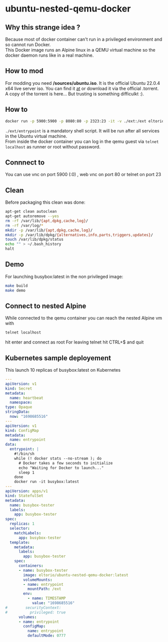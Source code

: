 # ubuntu-nested-qemu-docker

## Why this strange  idea ?

Because most of docker container can't run in a privileged environment and so cannot run Docker.  
This Docker image runs an Alpine linux in a QEMU virtual machine so the docker daemon runs like in a real machine.

## How to mod

For modding you need **/sources/ubuntu.iso**. It is the official Ubuntu 22.0.4 x64 live server iso. You can find it [at](https://ubuntu.com/download/alternative-downloads) or download it via the official .torrent.  
A copy of the torrent is here… But trusting is something difficulkt :).  

## How to

```sh
docker run -p 5900:5900 -p 8080:80 -p 2323:23 -it -v ./ext:/ext eltorio/ubuntu-nested-qemu-docker  
```

`./ext/entrypoint` is a mandatory shell script. It will be run after all services in the Ubuntu virtual machine.  
From inside the docker container you can log in the qemu guest via `telnet localhost` as runner or root without password.

## Connnect to

You can use vnc on port 5900 (:0) , web vnc on port 80 or telnet on port 23

## Clean

Before packaging this clean was done:

```sh
apt-get clean autoclean
apt-get autoremove --yes
rm -rf /var/lib/{apt,dpkg,cache,log}/
rm -rf /var/log/*
mkdir -p /var/lib/{apt,dpkg,cache,log}/
mkdir -p /var/lib/dpkg/{alternatives,info,parts,triggers,updates}/
touch /var/lib/dpkg/status
echo "" > ~/.bash_history
halt
````

## Demo

For launching busybox:latest in the non privileged image:

```sh
make build
make demo
```

## Connect to nested Alpine

While connected to the qemu container you can reach the nested Alpine vm with

```sh
telnet localhost
```

hit enter and connect as root
For leaving telnet hit CTRL+$ and quit

## Kubernetes sample deployement

This launch 10 replicas of busybox:latest on Kubernetes

```yaml
---
apiVersion: v1
kind: Secret
metadata:
  name: heartbeat
  namespace: 
type: Opaque
stringData:
  now: "1698685516"
---
apiVersion: v1
kind: ConfigMap
metadata:
  name: entrypoint
data:
  entrypoint: |
    #!/bin/sh
    while (! docker stats --no-stream ); do
      # Docker takes a few seconds to initialize
      echo "Waiting for Docker to launch..."
      sleep 1
    done
    docker run -it busybox:latest
---
apiVersion: apps/v1
kind: StatefulSet
metadata:
  name: busybox-tester
  labels:
    app: busybox-tester
spec:
  replicas: 1
  selector:
    matchLabels:
      app: busybox-tester
  template:
    metadata:
      labels:
        app: busybox-tester
    spec:
      containers:
      - name: busybox-tester
        image: eltorio/ubuntu-nested-qemu-docker:latest
        volumeMounts:
        - name: entrypoint
          mountPath: /ext
        env:
          - name: TIMESTAMP
            value: "1698685516"
#        securityContext:
#          privileged: true
      volumes:
      - name: entrypoint
        configMap: 
          name: entrypoint
          defaultMode: 0777
```
